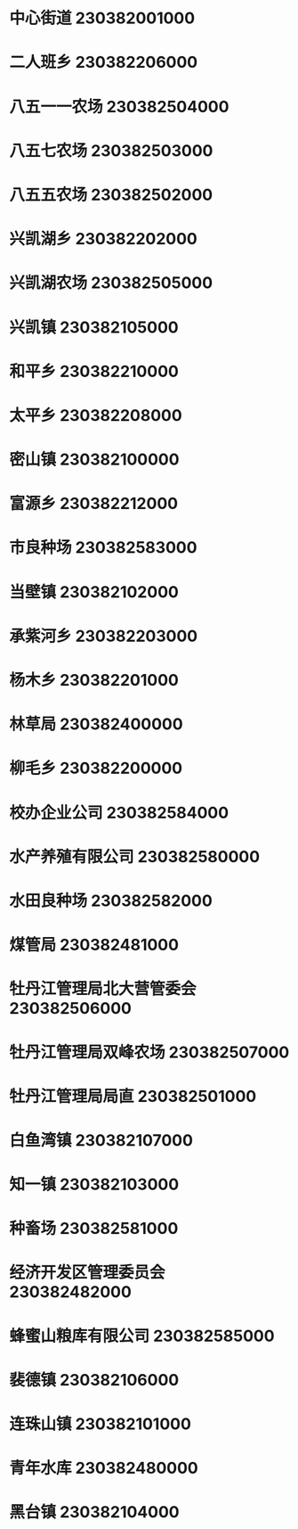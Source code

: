 # 中心街道 230382001000
# 二人班乡 230382206000
# 八五一一农场 230382504000
# 八五七农场 230382503000
# 八五五农场 230382502000
# 兴凯湖乡 230382202000
# 兴凯湖农场 230382505000
# 兴凯镇 230382105000
# 和平乡 230382210000
# 太平乡 230382208000
# 密山镇 230382100000
# 富源乡 230382212000
# 市良种场 230382583000
# 当壁镇 230382102000
# 承紫河乡 230382203000
# 杨木乡 230382201000
# 林草局 230382400000
# 柳毛乡 230382200000
# 校办企业公司 230382584000
# 水产养殖有限公司 230382580000
# 水田良种场 230382582000
# 煤管局 230382481000
# 牡丹江管理局北大营管委会 230382506000
# 牡丹江管理局双峰农场 230382507000
# 牡丹江管理局局直 230382501000
# 白鱼湾镇 230382107000
# 知一镇 230382103000
# 种畜场 230382581000
# 经济开发区管理委员会 230382482000
# 蜂蜜山粮库有限公司 230382585000
# 裴德镇 230382106000
# 连珠山镇 230382101000
# 青年水库 230382480000
# 黑台镇 230382104000
